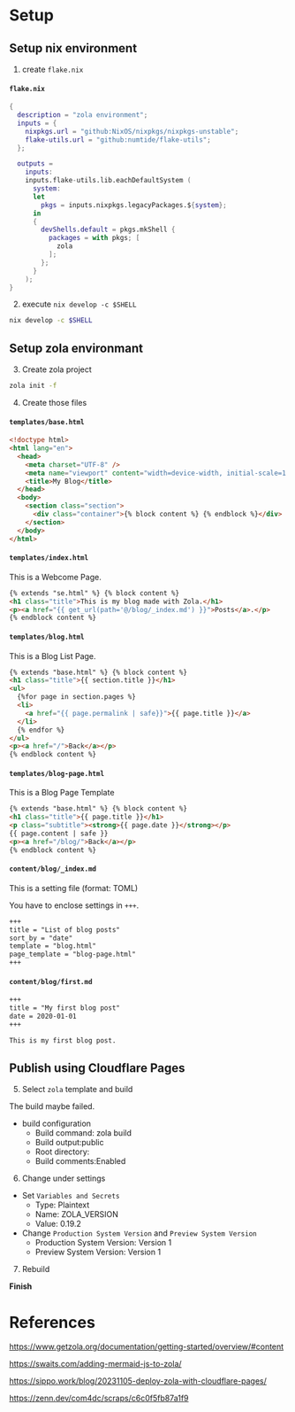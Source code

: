 # Setup

## Setup nix environment

1. create `flake.nix`

#### `flake.nix`

```nix
{
  description = "zola environment";
  inputs = {
    nixpkgs.url = "github:NixOS/nixpkgs/nixpkgs-unstable";
    flake-utils.url = "github:numtide/flake-utils";
  };

  outputs =
    inputs:
    inputs.flake-utils.lib.eachDefaultSystem (
      system:
      let
        pkgs = inputs.nixpkgs.legacyPackages.${system};
      in
      {
        devShells.default = pkgs.mkShell {
          packages = with pkgs; [
            zola
          ];
        };
      }
    );
}
```

2. execute `nix develop -c $SHELL`

```sh
nix develop -c $SHELL
```

## Setup zola environmant

3. Create zola project

```sh
zola init -f
```

4. Create those files

#### `templates/base.html`

```html
<!doctype html>
<html lang="en">
  <head>
    <meta charset="UTF-8" />
    <meta name="viewport" content="width=device-width, initial-scale=1.0" />
    <title>My Blog</title>
  </head>
  <body>
    <section class="section">
      <div class="container">{% block content %} {% endblock %}</div>
    </section>
  </body>
</html>
```

#### `templates/index.html`

This is a Webcome Page.

```html
{% extends "se.html" %} {% block content %}
<h1 class="title">This is my blog made with Zola.</h1>
<p><a href="{{ get_url(path='@/blog/_index.md') }}">Posts</a>.</p>
{% endblock content %}
```

#### `templates/blog.html`

This is a Blog List Page.

```html
{% extends "base.html" %} {% block content %}
<h1 class="title">{{ section.title }}</h1>
<ul>
  {%for page in section.pages %}
  <li>
    <a href="{{ page.permalink | safe}}">{{ page.title }}</a>
  </li>
  {% endfor %}
</ul>
<p><a href="/">Back</a></p>
{% endblock content %}
```

#### `templates/blog-page.html`

This is a Blog Page Template

```html
{% extends "base.html" %} {% block content %}
<h1 class="title">{{ page.title }}</h1>
<p class="subtitle"><strong>{{ page.date }}</strong></p>
{{ page.content | safe }}
<p><a href="/blog/">Back</a></p>
{% endblock content %}
```

#### `content/blog/_index.md`

This is a setting file (format: TOML)

You have to enclose settings in `+++`.

```markdown
+++
title = "List of blog posts"
sort_by = "date"
template = "blog.html"
page_template = "blog-page.html"
+++
```

#### `content/blog/first.md`

```markdown
+++
title = "My first blog post"
date = 2020-01-01
+++

This is my first blog post.
```

## Publish using Cloudflare Pages

5. Select `zola` template and build

The build maybe failed.

- build configuration
  - Build command: zola build
  - Build output:public
  - Root directory:
  - Build comments:Enabled

6. Change under settings

- Set `Variables and Secrets`
  - Type: Plaintext
  - Name: ZOLA_VERSION
  - Value: 0.19.2
- Change `Production System Version` and `Preview System Version`
  - Production System Version: Version 1
  - Preview System Version: Version 1

7. Rebuild

**Finish**

# References

https://www.getzola.org/documentation/getting-started/overview/#content

https://swaits.com/adding-mermaid-js-to-zola/

https://sippo.work/blog/20231105-deploy-zola-with-cloudflare-pages/

https://zenn.dev/com4dc/scraps/c6c0f5fb87a1f9
